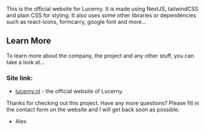 This is the official website for Lucerny. It is made using NextJS, tailwindCSS and plain CSS for styling. It also uses some other libraries or dependencies such as react-icons, formcarry, google font and more...

## Learn More

To learn more about the company, the project and any other stuff, you can take a look at...

### Site link:

- [lucerny.nl](https://www.lucerny.nl) - the official website of Lucerny.

Thanks for checking out this project. Have any more questions? Please fill in the contact form on the website and I will get back soon as possible. 

- Alex
